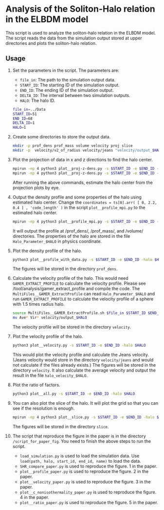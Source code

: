 # Analysis of the Soliton-Halo relation in the ELBDM model

This script is used to analyze the soliton-halo relation in the ELBDM model. The script reads the data from the simulation output stored at upper directories and plots the soliton-halo relation.

## Usage

1. Set the parameters in the script. The parameters are:
    - `file_in`: The path to the simulation output data.
    - `START_ID`: The starting ID of the simulation output.
    - `END_ID`: The ending ID of the simulation output.
    - `DELTA_ID`: The interval between two simulation outputs.
    - `HALO`: The halo ID.

    ```bash
    file_in=../Data
    START_ID=51
    END_ID=68
    DELTA_ID=1
    HALO=1
    ```

2. Create some directories to store the output data.
    ```bash
    mkdir -p prof_dens prof_mass volume velocity proj slice
    mkdir -p  velocity/v2_of_radius velocity/jeans "velocity/output_$HALO" 
    ```

3. Plot the projection of data in x and z directions to find the halo center.
    ```bash
    mpirun -np 4 python3 plot__proj-z-dens.py -s $START_ID -e $END_ID -halo $HALO -axis z
    mpirun -np 4 python3 plot__proj-z-dens.py -s $START_ID -e $END_ID -halo $HALO -axis x
    ```
    After running the above commands, estimate the halo center from the projection plots by eye.

4. Output the density profile and some properties of the halo using estimated halo center.
    Change the `coordinates = ts[0].arr( [ 0, 2.2, 0.4 ] , 'code_length' )`  in the script `plot__profile_mpi.py` to the estimated halo center.
    ```bash
    mpirun -np 4 python3 plot__profile_mpi.py -s $START_ID -e $END_ID -halo $HALO
    ```
    It will output the  profile at /prof_dens/, /prof_mass/, and /volume/ directories. The properties of the halo are stored in the file `Halo_Parameter_$HALO` in physics coordinate.

5. Plot the density profile of the halo.
    ```bash
    python3 plot__profile_with_data.py -s $START_ID -e $END_ID -halo $HALO
    ```
    The figures will be stored in the directory `prof_dens`.

6. Calculate the velocity profile of the halo.
    This would need `GAMER_EXTRACT_PROFILE` to calculate the velocity profile. Please see /tool/analysis/gamer_extract_profile and compile the code.
    The `MultiFiles__GAMER_ExtractProfile` can read `Halo_Parameter_$HALO` and run `GAMER_EXTRACT_PROFILE` to calculate the velocity profile of a sphere with 1.5 times radius halo.
    ```bash
    source MultiFiles__GAMER_ExtractProfile.sh $file_in $START_ID $END_ID $DELTA_ID $HALO
    mv Ave* Vir* velocity/output_$HALO
    ```
    The velocity profile will be stored in the directory `velocity`.

7. Plot the velocity profile of the halo.
    ```bash
    python3 plot__velocity.py -s $START_ID -e $END_ID -halo $HALO
    ```
    This would plot the velocity profile and calculate the Jeans velocity. (Jeans velocity would store in the directory `velocity/jeans` and would not calculate if the files already exists.) The figures will be stored in the directory `velocity`. It also calculate the average velocity and  output the result in the file `halo_velocity_$HALO`.

8. Plot the ratio of factors.
    ```bash
    python3 plot__all.py -s $START_ID -e $END_ID -halo $HALO
    ```

9. You can also plot the slice of the halo. It will plot the grid so that you can see if the resolution is enough.
    ```bash
    mpirun -np 4 python3 plot__slice.py -s $START_ID -e $END_ID -halo $HALO
    ```
    The figures will be stored in the directory `slice`.

10. The script that reproduce the figure in the paper is in the directory `/script_for_paper_fig`. You need to finish the above steps to run the script.
    - `load_simulation.py` is used to load the simulation data. Use `load(path, halo, start_id, end_id, name)` to load the data.
    - `SHR_compare_paper.py` is used to reproduce the figure. 1 in the paper.
    - `plot__profile_paper.py` is used to reproduce the figure. 2 in the paper.
    - `plot__velocity_paper.py` is used to reproduce the figure. 3 in the paper.
    - `plot__c_nonisothermality_paper.py` is used to reproduce the figure. 4 in the paper.
    - `plot__ratio_paper.py` is used to reproduce the figure. 5 in the paper.

